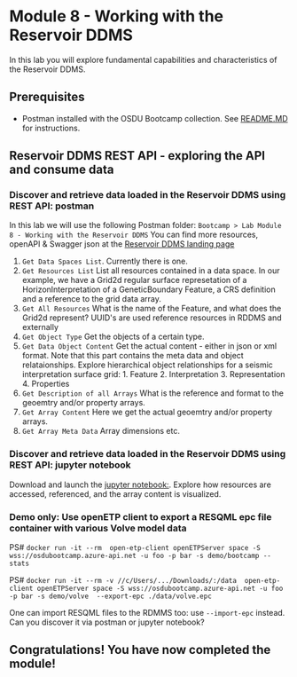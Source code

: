 # Module 8 - Working with the Reservoir DDMS

In this lab you will explore fundamental capabilities and characteristics of the Reservoir DDMS. 

## Prerequisites
- Postman installed with the OSDU Bootcamp collection. See [README.MD](/README.md) for instructions.

## Reservoir DDMS REST API - exploring the API and consume data 
### Discover and retrieve data loaded in the Reservoir DDMS using REST API: postman 
In this lab we will use the following Postman folder: `Bootcamp > Lab Module 8 - Working with the Reservoir DDMS`
You can find more resources, openAPI & Swagger json at the [Reservoir DDMS landing page](https://community.opengroup.org/osdu/platform/domain-data-mgmt-services/reservoir/home)

1. `Get Data Spaces List`. Currently there is one. 
2. `Get Resources List` List all resources contained in a data space. In our example, we have a Grid2d regular surface represetation of a HorizonInterpretation of a GeneticBoundary Feature, a CRS definition and a reference to the grid data array.
3. `Get All Resources` What is the name of the Feature, and what does the Grid2d represent? UUID's are used reference resources in RDDMS and externally
4. `Get Object Type` Get the objects of a certain type.
5. `Get Data Object Content` Get the actual content - either in json or xml format. Note that this part contains the meta data and object relataionships. Explore hierarchical object relationships for a seismic interpretation surface grid: 1. Feature 2. Interpretation 3. Representation 4. Properties
6. `Get Description of all Arrays` What is the reference and format to the geoemtry and/or property arrays.
7. `Get Array Content` Here we get the actual geoemtry and/or property arrays.
8. `Get Array Meta Data` Array dimensions etc.

### Discover and retrieve data loaded in the Reservoir DDMS using REST API: jupyter notebook

Download and launch the [jupyter notebook:](RDDMS_2dgrid.ipynb). Explore how resources are accessed, referenced, and the array content is visualized.

### Demo only: Use openETP client to export a RESQML epc file container with various Volve model data

PS# `docker run -it --rm  open-etp-client openETPServer space -S wss://osdubootcamp.azure-api.net -u foo -p bar -s demo/bootcamp --stats` 

PS# `docker run -it --rm -v //c/Users/.../Downloads/:/data  open-etp-client openETPServer space -S wss://osdubootcamp.azure-api.net -u foo -p bar -s demo/volve  --export-epc ./data/volve.epc`

One can import RESQML files to the RDMMS too: use `--import-epc` instead. 
Can you discover it via postman or jupyter notebook?

## Congratulations! You have now completed the module!
